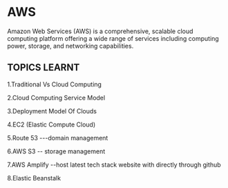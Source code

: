 
# AWS

Amazon Web Services (AWS) is a comprehensive, scalable cloud computing platform offering a wide range of services including computing power, storage, and networking capabilities.

## TOPICS LEARNT

1.Traditional Vs Cloud Computing

2.Cloud Computing Service Model 

3.Deployment Model Of Clouds

4.EC2 (Elastic Compute Cloud)

5.Route 53 ---domain management

6.AWS S3 -- storage management

7.AWS Amplify --host latest tech stack website with directly through github

8.Elastic Beanstalk 



